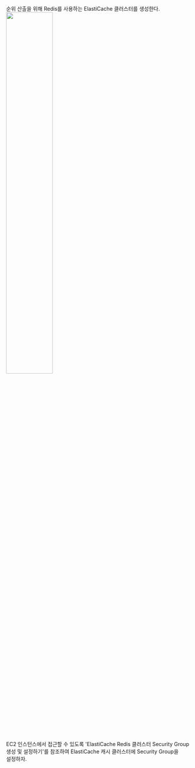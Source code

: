 순위 산출을 위해 Redis를 사용하는 ElastiCache 클러스터를 생성한다.  
<img src="https://user-images.githubusercontent.com/33191974/160235371-733d5678-5902-44d3-8171-06a0695c7d3a.png" width="50%" height="50%"/>  
  
EC2 인스턴스에서 접근할 수 있도록 'ElastiCache Redis 클러스터 Security Group  
생성 및 설정하기'를 참조하여 ElastiCache 캐시 클러스터에 Security Group을  
설정하자.  


























